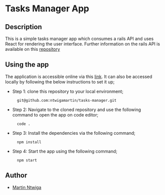 # Tasks Manager App

## Description
This is a simple tasks manager app which consumes a rails API and uses React for rendering the user interface. Further information on the rails API is available on this [repository](https://github.com/ntwigamartin/tasks-manager-API)

## Using the app
The application is accessible online via this [link](). It can also be accessed locally by following the below instructions to set it up;

- Step 1: clone this repository to your local environment;

        git@github.com:ntwigamartin/tasks-manager.git

- Step 2: Navigate to the cloned repository and use the following command to open the app on code editor;

        code .

- Step 3: Install the dependencies via the following command;

        npm install

- Step 4: Start the app using the following command;

        npm start

## Author
- [Martin Ntwiga](https://github.com/ntwigamartin)